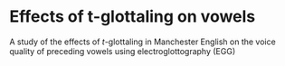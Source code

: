 # Effects of t-glottaling on vowels

A study of the effects of *t*-glottaling in Manchester English on the voice quality of preceding vowels using electroglottography (EGG)
